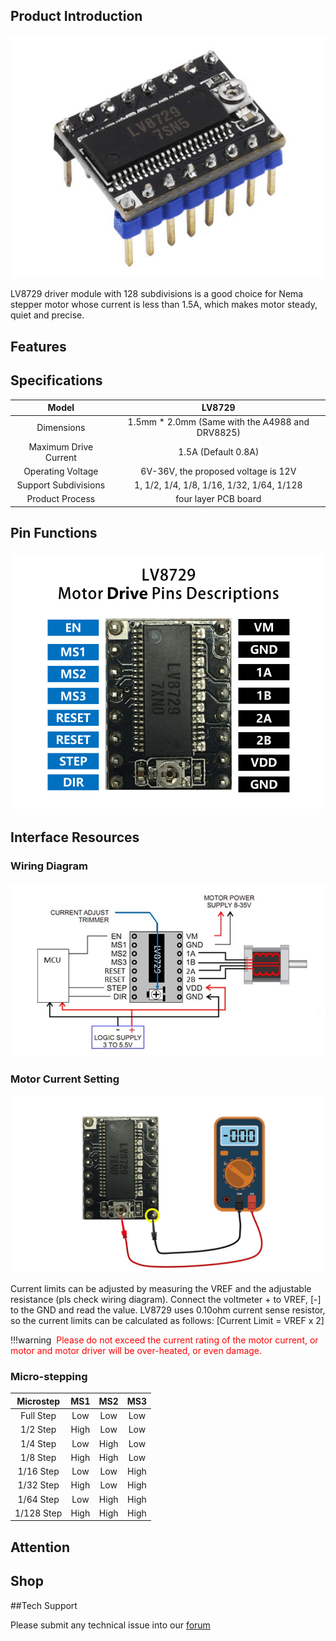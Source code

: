 

## Product Introduction

![LV8729](images/LV8729.png)

LV8729 driver module with 128 subdivisions is a good choice for Nema stepper motor whose current is less than 1.5A, which makes motor steady, quiet and precise.

## Features



## Specifications

Model                                |LV8729
:----:                                     |:----:
Dimensions                       | 1.5mm * 2.0mm (Same with the A4988 and DRV8825)
Maximum Drive Current |1.5A (Default 0.8A)
Operating Voltage            |6V-36V, the proposed voltage is 12V
Support Subdivisions      |1, 1/2, 1/4, 1/8, 1/16, 1/32, 1/64, 1/128
Product Process               |four layer PCB board

## Pin Functions

![LV8729-pin](images/LV8729-pin.jpg)

## Interface Resources

### Wiring Diagram

![LV8729-wiring-diagram](images/LV8729-wiring-diagram.jpg)

### Motor Current Setting

![LV8729-current-setting](images/LV8729-current-setting.jpg)

Current limits can be adjusted by measuring the VREF and the adjustable resistance (pls check wiring diagram). Connect the voltmeter + to VREF, [-] to the GND and read the value.
LV8729 uses 0.10ohm current sense resistor, so the current limits can be calculated as follows:
[Current Limit = VREF x 2]

!!!warning
​    <font color="red">Please do not exceed the current rating of the motor current, or motor and motor driver will be over-heated, or even damage.</font>

### Micro-stepping

Microstep|MS1|MS2|MS3
:---:|:---:|:---:|:---:
Full Step|Low|Low|Low
1/2 Step|High|Low|Low
1/4 Step|Low|High|Low
1/8 Step|High|High|Low
1/16 Step|Low|Low|High
1/32 Step|High|Low|High
1/64 Step|Low|High|High
1/128 Step|High|High|High

## Attention



## Shop



##Tech Support

Please submit any technical issue into our [forum](http://forum.fysetc.com/) 
